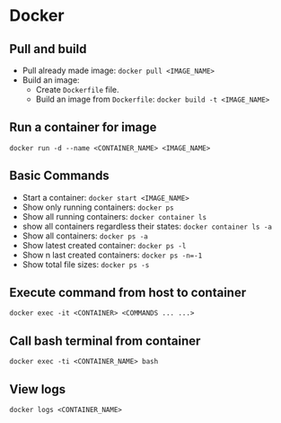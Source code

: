 # Docker

## Pull and build

* Pull already made image:
```docker pull <IMAGE_NAME>```
* Build an image:
	* Create `Dockerfile` file.
	* Build an image from `Dockerfile`: ```docker build -t <IMAGE_NAME>```

## Run a container for image

```docker run -d --name <CONTAINER_NAME> <IMAGE_NAME>```

## Basic Commands

* Start a container:
```docker start <IMAGE_NAME>```
* Show only running containers:
```docker ps```
* Show all running containers:
``docker container ls``
* show all containers regardless their states:
```docker container ls -a```
* Show all containers:
```docker ps -a```
* Show latest created container:
```docker ps -l```
* Show n last created containers:
```docker ps -n=-1```
* Show total file sizes:
```docker ps -s```

## Execute command from host to container

```docker exec -it <CONTAINER> <COMMANDS ... ...>```


## Call bash terminal from container

```docker exec -ti <CONTAINER_NAME> bash```

## View logs

```docker logs <CONTAINER_NAME>```